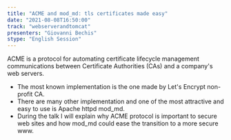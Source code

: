 ```yaml
---
title: "ACME and mod_md: tls certificates made easy"
date: "2021-08-08T16:50:00" 
track: "webserverandtomcat"
presenters: "Giovanni Bechis"
stype: "English Session"
---
```

ACME is a protocol for automating certificate lifecycle management communications between Certificate Authorities (CAs) and a company's web servers.
* The most known implementation is the one made by Let's Encrypt non-profit CA.
* There are many other implementation and one of the most attractive and easy to use is Apache httpd mod_md.
* During the talk I will explain why ACME protocol is important to secure web sites and how mod_md could ease the transition to a more secure www.